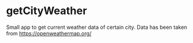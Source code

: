 # getCityWeather
Small app to get current weather data of certain city.
Data has been taken from https://openweathermap.org/
